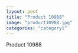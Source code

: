 ```yaml
---
layout: post
title: "Product 10988"
image: "product10988.jpg"
categories: "category1"
---
```

Product 10988
